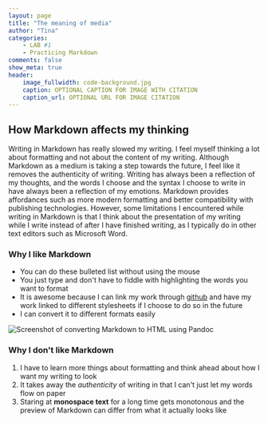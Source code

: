 ```yaml
---
layout: page  
title: "The meaning of media"  
author: "Tina"  
categories:  
    - LAB #1
    - Practicing Markdown
comments: false  
show_meta: true
header:
    image_fullwidth: code-background.jpg
    caption: OPTIONAL CAPTION FOR IMAGE WITH CITATION
    caption_url: OPTIONAL URL FOR IMAGE CITATION
---
```


## How Markdown affects my thinking
Writing in Markdown has really slowed my writing. I feel myself thinking a lot
about formatting and not about the content of my writing. Although Markdown as
a medium is taking a step towards the future, I feel like it removes the authenticity
of writing. Writing has always been a reflection of my thoughts, and the words
I choose and the syntax I choose to write in have always been a reflection
of my emotions. Markdown provides affordances such as more modern formatting
and better compatibility with publishing technologies. However, some limitations
I encountered while writing in Markdown is that I think about the presentation
of my writing while I write instead of after I have finished writing, as I
typically do in other text editors such as Microsoft Word.

### Why I like Markdown
+ You can do these bulleted list without using the mouse
+ You just type and don't have to fiddle with highlighting the words you
want to format
+ It is awesome because I can link my work through [github](https://github.com/tinawu0603)
and have my work linked to different stylesheets if I choose to do so in the future
+ I can convert it to different formats easily

![Screenshot of converting Markdown to HTML using Pandoc](pandoc-demo.PNG)

### Why I don't like Markdown
1. I have to learn more things about formatting and think ahead about how I want
my writing to look
2. It takes away the *authenticity* of writing in that I can't just let my words
flow on paper
3. Staring at **monospace text** for a long time gets monotonous and the preview
of Markdown can differ from what it actually looks like
